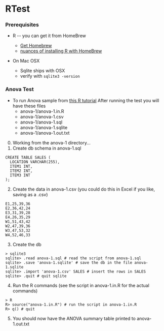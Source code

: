 # RTest

### Prerequisites

* R -- you can get it from HomeBrew
  * [Get Homebrew](http://brew.sh) 
  * [nuances of installing R with HomeBrew](http://stackoverflow.com/questions/20457290/installing-r-with-homebrew)

* On Mac OSX
  * Sqlite ships with OSX
  * verify with `sqlite3 -version`

### Anova Test

* To run Anova sample from [this R tutorial](http://www.r-tutor.com/elementary-statistics/analysis-variance/factorial-design)
After running the test you will have these files
  * anova-1/anova-1.in.R
  * anova-1/anova-1.csv
  * anova-1/anova-1.sql
  * anova-1/anova-1.sqlite
  * anova-1/anova-1.out.txt

0. Working from the anova-1 directory...
1. Create db schema in anova-1.sql

  ```
  CREATE TABLE SALES (
    LOCATION VARCHAR(255),
    ITEM1 INT,
    ITEM2 INT,
    ITEM3 INT
  );

  ```
2. Create the data in anova-1.csv (you could do this in Excel if you like, saving as a .csv)

  ```
  E1,25,39,36
  E2,36,42,24
  E3,31,39,28
  E4,26,35,29
  W1,51,43,42
  W2,47,39,36
  W3,47,53,32
  W4,52,46,33

  ```

3. Create the db

  ```
  > sqlite3
  sqlite> .read anova-1.sql # read the script from anova-1.sql
  sqlite> .save 'anova-1.sqlite' # save the db in the file anova-1.sqlite
  sqlite> .import 'anova-1.csv' SALES # insert the rows in SALES
  sqlite> .quit # quit sqlite
  ```

4. Run the R commands (see the script in anova-1.in.R for the actual commands)
  ```
  > R
  R> source("anova-1.in.R") # run the script in anova-1.in.R
  R> q() # quit 
  ```   
5. You should now have the ANOVA summary table printed to anova-1.out.txt
